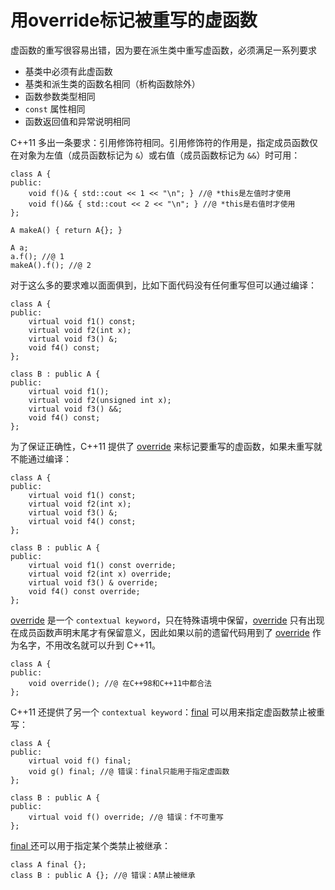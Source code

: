 # 用override标记被重写的虚函数

虚函数的重写很容易出错，因为要在派生类中重写虚函数，必须满足一系列要求

- 基类中必须有此虚函数
- 基类和派生类的函数名相同（析构函数除外）
- 函数参数类型相同
- `const` 属性相同
- 函数返回值和异常说明相同

C++11 多出一条要求：引用修饰符相同。引用修饰符的作用是，指定成员函数仅在对象为左值（成员函数标记为 `&`）或右值（成员函数标记为 `&&`）时可用：

```
class A {
public:
    void f()& { std::cout << 1 << "\n"; } //@ *this是左值时才使用
    void f()&& { std::cout << 2 << "\n"; } //@ *this是右值时才使用
};

A makeA() { return A{}; }

A a;
a.f(); //@ 1
makeA().f(); //@ 2
```

对于这么多的要求难以面面俱到，比如下面代码没有任何重写但可以通过编译：

```
class A {
public:
    virtual void f1() const;
    virtual void f2(int x);
    virtual void f3() &;
    void f4() const;
};

class B : public A {
public:
    virtual void f1();
    virtual void f2(unsigned int x);
    virtual void f3() &&;
    void f4() const;
};
```

为了保证正确性，C++11 提供了 [override](https://en.cppreference.com/w/cpp/language/override) 来标记要重写的虚函数，如果未重写就不能通过编译：

```
class A {
public:
    virtual void f1() const;
    virtual void f2(int x);
    virtual void f3() &;
    virtual void f4() const;
};

class B : public A {
public:
    virtual void f1() const override;
    virtual void f2(int x) override;
    virtual void f3() & override;
    void f4() const override;
};
```

[override](https://en.cppreference.com/w/cpp/language/override) 是一个 `contextual keyword`，只在特殊语境中保留，[override](https://en.cppreference.com/w/cpp/language/override) 只有出现在成员函数声明末尾才有保留意义，因此如果以前的遗留代码用到了 [override](https://en.cppreference.com/w/cpp/language/override) 作为名字，不用改名就可以升到 C++11。

```
class A {
public:
	void override(); //@ 在C++98和C++11中都合法
};
```

C++11 还提供了另一个 `contextual keyword`：[final](https://en.cppreference.com/w/cpp/language/final) 可以用来指定虚函数禁止被重写：

```
class A {
public:
    virtual void f() final;
    void g() final; //@ 错误：final只能用于指定虚函数
};

class B : public A {
public:
    virtual void f() override; //@ 错误：f不可重写
};
```

[final ](https://en.cppreference.com/w/cpp/language/final) 还可以用于指定某个类禁止被继承：

```
class A final {};
class B : public A {}; //@ 错误：A禁止被继承
```



